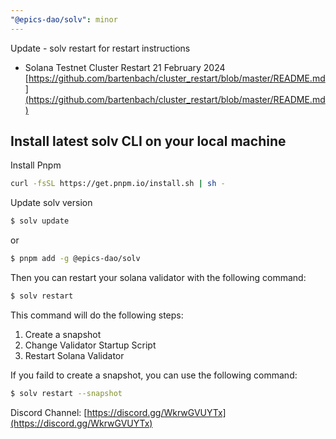 ```yaml
---
"@epics-dao/solv": minor
---
```


Update - solv restart for restart instructions

- Solana Testnet Cluster Restart 21 February 2024
  [https://github.com/bartenbach/cluster_restart/blob/master/README.md](https://github.com/bartenbach/cluster_restart/blob/master/README.md)

## Install latest solv CLI on your local machine

Install Pnpm

```bash
curl -fsSL https://get.pnpm.io/install.sh | sh -
```

Update solv version

```bash
$ solv update
```

or

```bash
$ pnpm add -g @epics-dao/solv
```

Then you can restart your solana validator with the following command:

```bash
$ solv restart
```

This command will do the following steps:

1. Create a snapshot
2. Change Validator Startup Script
3. Restart Solana Validator

If you faild to create a snapshot, you can use the following command:

```bash
$ solv restart --snapshot
```

Discord Channel: [https://discord.gg/WkrwGVUYTx](https://discord.gg/WkrwGVUYTx)
